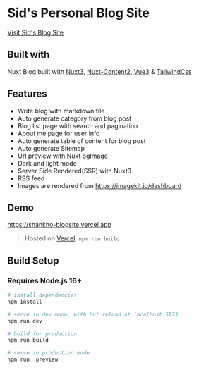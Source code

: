 # Sid's Personal Blog Site

[Visit Sid's Blog Site](https://shankho-blogsite.vercel.app/)

## Built with

Nuxt Blog built with [Nuxt3](https://nuxt.com), [Nuxt-Content2](https://content.nuxtjs.org/blog/announcing-v2/), [Vue3](https://vuejs.org) & [TailwindCss](https://tailwindcss.com/)

## Features

- Write blog with markdown file
- Auto generate category from blog post
- Blog list page with search and pagination
- About me page for user info
- Auto generate table of content for blog post
- Auto generate Sitemap
- Url preview with Nuxt ogImage
- Dark and light mode
- Server Side Rendered(SSR) with Nuxt3
- RSS feed
- Images are rendered from <https://imagekit.io/dashboard>

## Demo

<https://shankho-blogsite.vercel.app>

> Hosted on [Vercel](https://vercel.com/): `npm run build`

## Build Setup

### Requires Node.js 16+

```bash
# install dependencies
npm install

# serve in dev mode, with hot reload at localhost:5173
npm run dev

# build for production
npm run build

# serve in production mode
npm run  preview

```
